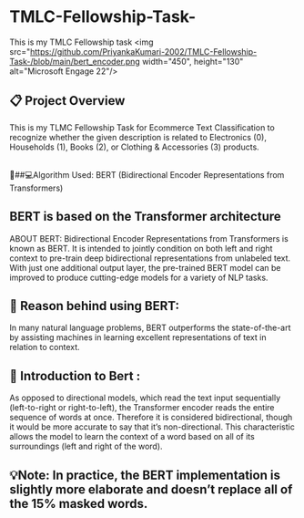 # TMLC-Fellowship-Task-
This is my TMLC Fellowship task 
<img src="https://github.com/PriyankaKumari-2002/TMLC-Fellowship-Task-/blob/main/bert_encoder.png width="450", height="130" alt="Microsoft Engage 22"/>
## 📋 Project Overview
This is my TLMC Fellowship Task for Ecommerce Text Classification to recognize whether the given description is related to Electronics (0), Households (1), Books (2), or Clothing & Accessories (3) products.
<br>
<br>

👩‍##💻Algorithm Used: BERT (Bidirectional Encoder Representations from Transformers)

## BERT is based on the Transformer architecture

ABOUT BERT: Bidirectional Encoder Representations from Transformers is known as BERT. It is intended to jointly condition on both left and right context to pre-train deep bidirectional representations from unlabeled text. With just one additional output layer, the pre-trained BERT model can be improved to produce cutting-edge models for a variety of NLP tasks.


## 🔖 Reason behind using BERT:
In many natural language problems, BERT outperforms the state-of-the-art by assisting machines in learning excellent representations of text in relation to context.
## 🔖 Introduction to Bert :
	
As opposed to directional models, which read the text input sequentially (left-to-right or right-to-left), the Transformer encoder reads the entire sequence of words at once. Therefore it is considered bidirectional, though it would be more accurate to say that it’s non-directional. This characteristic allows the model to learn the context of a word based on all of its surroundings (left and right of the word).
												    

## 💡Note: In practice, the BERT implementation is slightly more elaborate and doesn’t replace all of the 15% masked words.
	
